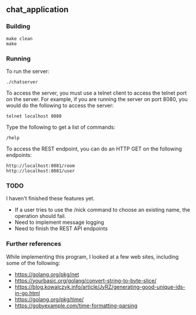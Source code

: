 ## chat_application

### Building

```
make clean
make
```

### Running

To run the server:

```
./chatserver
```

To access the server, you must use a telnet client to access the telnet port on the server.
For example, if you are running the server on port 8080, you would do the following to access the server:

```
telnet localhost 8080
```

Type the following to get a list of commands:

```
/help
```

To access the REST endpoint, you can do an HTTP GET  on the following endpoints:


```
http://localhost:8081/room
http://localhost:8081/user
```
### TODO

I haven't finished these features yet.
* If a user tries to use the /nick command to choose an existing name, the operation should fail.
* Need to implement message logging
* Need to finish the REST API endpoints

### Further references

While implementing this program, I looked at a few web sites, including
some of the following:

* https://golang.org/pkg/net 
* https://yourbasic.org/golang/convert-string-to-byte-slice/
* https://blog.kowalczyk.info/article/JyRZ/generating-good-unique-ids-in-go.html
* https://golang.org/pkg/time/
* https://gobyexample.com/time-formatting-parsing
